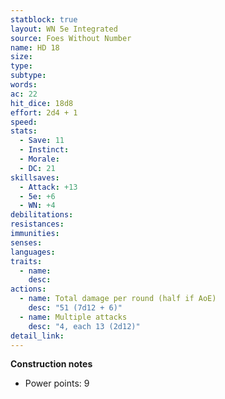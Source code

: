 ```yaml
---
statblock: true
layout: WN 5e Integrated
source: Foes Without Number
name: HD 18
size: 
type: 
subtype: 
words: 
ac: 22
hit_dice: 18d8
effort: 2d4 + 1
speed: 
stats:
  - Save: 11
  - Instinct: 
  - Morale:
  - DC: 21
skillsaves:
  - Attack: +13
  - 5e: +6
  - WN: +4
debilitations: 
resistances:
immunities:
senses:
languages: 
traits:
  - name: 
    desc: 
actions:
  - name: Total damage per round (half if AoE)
    desc: "51 (7d12 + 6)"
  - name: Multiple attacks
    desc: "4, each 13 (2d12)"
detail_link: 
---
```


**Construction notes**
- Power points: 9

